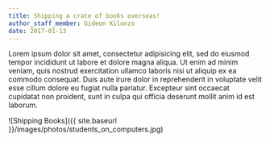 ```yaml
---
title: Shipping a crate of books overseas!
author_staff_member: Gideon Kilonzo
date: 2017-01-13
---
```


Lorem ipsum dolor sit amet, consectetur adipisicing elit, sed do eiusmod tempor incididunt ut labore et dolore magna aliqua. Ut enim ad minim veniam, quis nostrud exercitation ullamco laboris nisi ut aliquip ex ea commodo consequat. Duis aute irure dolor in reprehenderit in voluptate velit esse cillum dolore eu fugiat nulla pariatur. Excepteur sint occaecat cupidatat non proident, sunt in culpa qui officia deserunt mollit anim id est laborum.

![Shipping Books]({{ site.baseurl }}/images/photos/students_on_computers.jpg)
